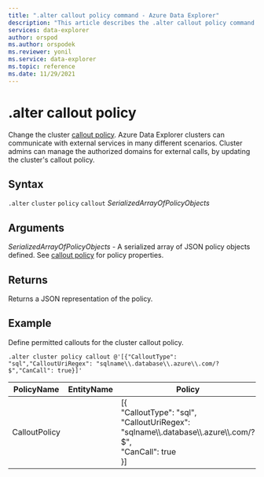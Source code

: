 ```yaml
---
title: ".alter callout policy command - Azure Data Explorer"
description: "This article describes the .alter callout policy command in Azure Data Explorer."
services: data-explorer
author: orspod
ms.author: orspodek
ms.reviewer: yonil
ms.service: data-explorer
ms.topic: reference
ms.date: 11/29/2021
---
```

# .alter callout policy

Change the cluster [callout policy](calloutpolicy.md). Azure Data Explorer clusters can communicate with external services in many different scenarios. Cluster admins can manage the authorized domains for external calls, by updating the cluster's callout policy.

## Syntax

`.alter` `cluster` `policy` `callout` *SerializedArrayOfPolicyObjects* 

## Arguments

*SerializedArrayOfPolicyObjects* - A serialized array of JSON policy objects defined. See [callout policy](calloutpolicy.md) for policy properties. 

## Returns

Returns a JSON representation of the policy.

## Example

Define permitted callouts for the cluster callout policy.

```kusto
.alter cluster policy callout @'[{"CalloutType": "sql","CalloutUriRegex": "sqlname\\.database\\.azure\\.com/?$","CanCall": true}]'
```

|PolicyName|EntityName|Policy|ChildEntities|EntityType|
|---|---|---|---|---|
|CalloutPolicy||[{<br>"CalloutType": "sql",<br>"CalloutUriRegex": "sqlname\\\\.database\\\\.azure\\\\.com/?$",<br>"CanCall": true<br>}]|||
